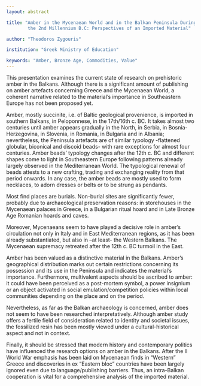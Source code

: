 ```yaml
---
layout: abstract

title: "Amber in the Mycenaean World and in the Balkan Peninsula During
        the 2nd Millennium B.C: Perspectives of an Imported Material"

author: "Theodoros Zygouris"

institution: "Greek Ministry of Education"

keywords: "Amber, Bronze Age, Commodities, Value"
---
```


This presentation examines the current state of research on
prehistoric amber in the Balkans. Although there is a significant
amount of publishing on amber artefacts concerning Greece and the
Mycenaean World, a coherent narrative related to the material’s
importance in Southeastern Europe has not been proposed yet.

Amber, mostly succinite, i.e. of Baltic geological provenience, is
imported in southern Balkans, in Peloponnese, in the 17th/16th
c. BC. It takes almost two centuries until amber appears gradually in
the North, in Serbia, in Bosnia-Herzegovina, in Slovenia, in Romania,
in Bulgaria and in Albania; nevertheless, the Peninsula artefacts are
of similar typology -flattened globular, biconical and discoid beads-
with rare exceptions for almost four centuries. Amber beads’ typology
changes after the 12th c. BC and different shapes come to light in
Southeastern Europe following patterns already largely observed in the
Mediterranean World. The typological renewal of beads attests to a new
crafting, trading and exchanging reality from that period onwards. In
any case, the amber beads are mostly used to form necklaces, to adorn
dresses or belts or to be strung as pendants.

Most find places are burials. Non-burial sites are significantly
fewer, probably due to archaeological preservation reasons: in
storehouses in the Mycenaean palaces in Greece, in a Bulgarian ritual
hoard and in Late Bronze Age Romanian hoards and caves.

Moreover, Mycenaeans seem to have played a decisive role in amber’s
circulation not only in Italy and in East Mediterranean regions, as it
has been already substantiated, but also in –at least- the Western
Balkans. The Mycenaean supremacy retreated after the 12th c. BC
turmoil in the East.

Amber has been valued as a distinctive material in the
Balkans. Amber’s geographical distribution marks out certain
restrictions concerning its possession and its use in the Peninsula
and indicates the material’s importance. Furthermore, multivalent
aspects should be ascribed to amber: it could have been perceived as a
post-mortem symbol, a power insignium or an object activated in social
emulation/competition policies within local communities depending on
the place and on the period.

Nevertheless, as far as the Balkan archaeology is concerned, amber
does not seem to have been researched interpretatively. Although amber
study offers a fertile field of consideration related to identity and
societal issues, the fossilized resin has been mostly viewed under a
cultural-historical aspect and not in context.

Finally, it should be stressed that modern history and contemporary
politics have influenced the research options on amber in the
Balkans. After the II World War emphasis has been laid on Mycenaean
finds in “Western” Greece and discoveries in ex “Eastern bloc”
countries have been largely ignored even due to language/publishing
barriers. Thus, an intra-Balkan cooperation is vital for a
comprehensive analysis of the imported material.
